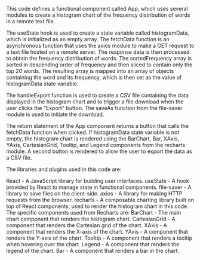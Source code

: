This code defines a functional component called App, which uses several modules to create a histogram chart of the frequency distribution of words in a remote text file.

The useState hook is used to create a state variable called histogramData, which is initialized as an empty array. The fetchData function is an asynchronous function that uses the axios module to make a GET request to a text file hosted on a remote server. The response data is then processed to obtain the frequency distribution of words. The sortedFrequency array is sorted in descending order of frequency and then sliced to contain only the top 20 words. The resulting array is mapped into an array of objects containing the word and its frequency, which is then set as the value of histogramData state variable.

The handleExport function is used to create a CSV file containing the data displayed in the histogram chart and to trigger a file download when the user clicks the "Export" button. The saveAs function from the file-saver module is used to initiate the download.

The return statement of the App component returns a button that calls the fetchData function when clicked. If histogramData state variable is not empty, the histogram chart is rendered using the BarChart, Bar, XAxis, YAxis, CartesianGrid, Tooltip, and Legend components from the recharts module. A second button is rendered to allow the user to export the data as a CSV file.



The libraries and plugins used in this code are:

React - A JavaScript library for building user interfaces.
useState - A hook provided by React to manage state in functional components.
file-saver - A library to save files on the client-side.
axios - A library for making HTTP requests from the browser.
recharts - A composable charting library built on top of React components, used to render the histogram chart in this code. The specific components used from Recharts are:
BarChart - The main chart component that renders the histogram chart.
CartesianGrid - A component that renders the Cartesian grid of the chart.
XAxis - A component that renders the X-axis of the chart.
YAxis - A component that renders the Y-axis of the chart.
Tooltip - A component that renders a tooltip when hovering over the chart.
Legend - A component that renders the legend of the chart.
Bar - A component that renders a bar in the chart.